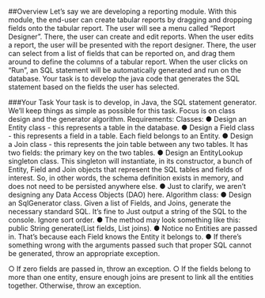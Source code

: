 ##Overview
Let’s say we are developing a reporting module. With this module, the end-user can create
tabular reports by dragging and dropping fields onto the tabular report.
The user will see a menu called “Report Designer”. There, the user can create and edit
reports.
When the user edits a report, the user will be presented with the report designer. There,
the user can select from a list of fields that can be reported on, and drag them around to
define the columns of a tabular report.
When the user clicks on “Run”, an SQL statement will be automatically generated and run
on the database.
Your task is to develop the java code that generates the SQL statement based on the fields
the user has selected.

###Your Task
Your task is to develop, in Java, the SQL statement generator. We’ll keep things as simple as
possible for this task. Focus is on class design and the generator algorithm.
Requirements:
Classes:
● Design an Entity class - this represents a table in the database.
● Design a Field class - this represents a field in a table. Each field belongs to an Entity.
● Design a Join class - this represents the join table between any two tables. It has two
fields: the primary key on the two tables.
● Design an EntityLookup singleton class. This singleton will instantiate, in its
constructor, a bunch of Entity, Field and Join objects that represent the SQL tables
and fields of interest. So, in other words, the schema definition exists in memory,
and does not need to be persisted anywhere else.
● Just to clarify, we aren’t designing any Data Access Objects (DAO) here.
Algorithm class:
● Design an SqlGenerator class. Given a list of Fields, and Joins, generate the
necessary standard SQL. It’s fine to Just output a string of the SQL to the console.
Ignore sort order.
● The method may look something like this: public String generate(List<Field> fields,
List<Join> joins).
● Notice no Entities are passed in. That’s because each Field knows the Entity it
belongs to.
● If there’s something wrong with the arguments passed such that proper SQL cannot
be generated, throw an appropriate exception.

○ If zero fields are passed in, throw an exception.
○ If the fields belong to more than one entity, ensure enough joins are present
to link all the entities together. Otherwise, throw an exception.